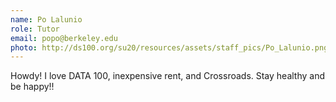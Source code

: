 ```yaml
---
name: Po Lalunio
role: Tutor
email: popo@berkeley.edu
photo: http://ds100.org/su20/resources/assets/staff_pics/Po_Lalunio.png
---
```


Howdy! I love DATA 100, inexpensive rent, and Crossroads. Stay healthy and be happy!!